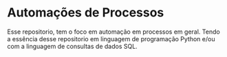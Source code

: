 # Automações de Processos

Esse repositorio, tem o foco em automação em processos em geral. Tendo a essência desse repositorio em linguagem de programação Python e/ou com a linguagem de consultas de dados SQL. 
